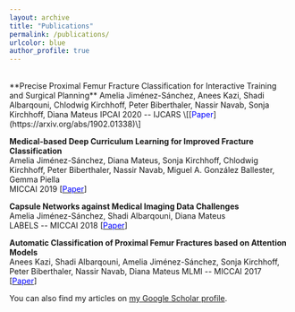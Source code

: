 ```yaml
---
layout: archive
title: "Publications"
permalink: /publications/
urlcolor: blue
author_profile: true
---
```


<br/>
**Precise Proximal Femur Fracture Classification for Interactive Training and Surgical Planning**     
Amelia Jiménez-Sánchez, Anees Kazi, Shadi Albarqouni, Chlodwig Kirchhoff, Peter Biberthaler, Nassir Navab, Sonja Kirchhoff, Diana Mateus  
IPCAI 2020 -- IJCARS \[[<span style="color:blue">Paper</span>](https://arxiv.org/abs/1902.01338)\]  


**Medical-based Deep Curriculum Learning for Improved Fracture Classification**  
Amelia Jiménez-Sánchez, Diana Mateus, Sonja Kirchhoff, Chlodwig Kirchhoff, Peter Biberthaler, Nassir Navab, Miguel A. González Ballester, Gemma Piella  
MICCAI 2019 \[[<span style="color:blue">Paper</span>](https://arxiv.org/abs/2004.00482)\]  


**Capsule Networks against Medical Imaging Data Challenges**  
Amelia Jiménez-Sánchez, Shadi Albarqouni, Diana Mateus  
LABELS -- MICCAI 2018 \[[<span style="color:blue">Paper</span>](https://arxiv.org/abs/1807.07559)\] 


**Automatic Classification of Proximal Femur Fractures based on Attention Models**  
Anees Kazi, Shadi Albarqouni, Amelia Jiménez-Sánchez, Sonja Kirchhoff, Peter Biberthaler, Nassir Navab, Diana Mateus
MLMI -- MICCAI 2017 \[[<span style="color:blue">Paper</span>](https://link.springer.com/chapter/10.1007/978-3-319-67389-9_9)\] 

You can also find my articles on <a href="https://scholar.google.com/citations?user=2xeIA9sAAAAJ&hl">my Google Scholar profile</a>.
